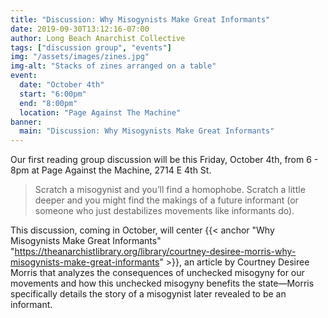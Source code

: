 ```yaml
---
title: "Discussion: Why Misogynists Make Great Informants"
date: 2019-09-30T13:12:16-07:00
author: Long Beach Anarchist Collective
tags: ["discussion group", "events"] 
img: "/assets/images/zines.jpg"
img-alt: "Stacks of zines arranged on a table"
event:
  date: "October 4th"
  start: "6:00pm"
  end: "8:00pm"
  location: "Page Against The Machine"
banner:
  main: "Discussion: Why Misogynists Make Great Informants"
---
```

Our first reading group discussion will be this Friday, October 4th, from 6 - 8pm at Page Against the Machine, 2714 E 4th St.

<!--more-->

> Scratch a misogynist and you’ll find a homophobe. Scratch a little deeper and you might find the makings of a future informant (or someone who just destabilizes movements like informants do).

This discussion, coming in October, will center {{< anchor "Why Misogynists Make Great Informants" "https://theanarchistlibrary.org/library/courtney-desiree-morris-why-misogynists-make-great-informants" >}}, an article by Courtney Desiree Morris that analyzes the consequences of unchecked misogyny for our movements and how this unchecked misogyny benefits the state&mdash;Morris specifically details the story of a misogynist later revealed to be an informant.